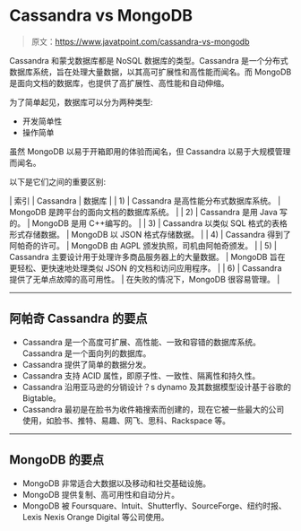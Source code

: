 # Cassandra vs MongoDB

> 原文：<https://www.javatpoint.com/cassandra-vs-mongodb>

Cassandra 和蒙戈数据库都是 NoSQL 数据库的类型。Cassandra 是一个分布式数据库系统，旨在处理大量数据，以其高可扩展性和高性能而闻名。而 MongoDB 是面向文档的数据库，也提供了高扩展性、高性能和自动伸缩。

为了简单起见，数据库可以分为两种类型:

*   开发简单性
*   操作简单

虽然 MongoDB 以易于开箱即用的体验而闻名，但 Cassandra 以易于大规模管理而闻名。

以下是它们之间的重要区别:

| 索引 | Cassandra | 数据库 |
| 1) | Cassandra 是高性能分布式数据库系统。 | MongoDB 是跨平台的面向文档的数据库系统。 |
| 2) | Cassandra 是用 Java 写的。 | MongoDB 是用 C++编写的。 |
| 3) | Cassandra 以类似 SQL 格式的表格形式存储数据。 | MongoDB 以 JSON 格式存储数据。 |
| 4) | Cassandra 得到了阿帕奇的许可。 | MongoDB 由 AGPL 颁发执照，司机由阿帕奇颁发。 |
| 5) | Cassandra 主要设计用于处理许多商品服务器上的大量数据。 | MongoDB 旨在更轻松、更快速地处理类似 JSON 的文档和访问应用程序。 |
| 6) | Cassandra 提供了无单点故障的高可用性。 | 在失败的情况下，MongoDB 很容易管理。 |

* * *

## 阿帕奇 Cassandra 的要点

*   Cassandra 是一个高度可扩展、高性能、一致和容错的数据库系统。Cassandra 是一个面向列的数据库。
*   Cassandra 提供了简单的数据分发。
*   Cassandra 支持 ACID 属性，即原子性、一致性、隔离性和持久性。
*   Cassandra 沿用亚马逊的分销设计？s dynamo 及其数据模型设计基于谷歌的 Bigtable。
*   Cassandra 最初是在脸书为收件箱搜索而创建的，现在它被一些最大的公司使用，如脸书、推特、易趣、网飞、思科、Rackspace 等。

* * *

## MongoDB 的要点

*   MongoDB 非常适合大数据以及移动和社交基础设施。
*   MongoDB 提供复制、高可用性和自动分片。
*   MongoDB 被 Foursquare、Intuit、Shutterfly、SourceForge、纽约时报、Lexis Nexis Orange Digital 等公司使用。